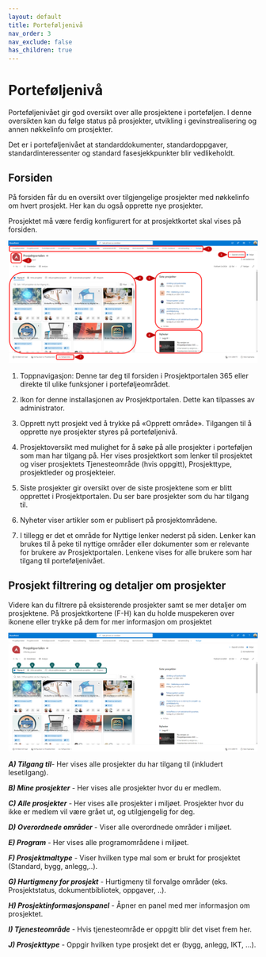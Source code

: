 ```yaml
---
layout: default
title: Porteføljenivå
nav_order: 3
nav_exclude: false
has_children: true
---
```


# Porteføljenivå

Porteføljenivået gir god oversikt over alle prosjektene i porteføljen. I denne oversikten kan du følge status på prosjekter, utvikling i gevinstrealisering og annen nøkkelinfo om prosjekter.

Det er i porteføljenivået at standarddokumenter, standardoppgaver, standardinteressenter og standard fasesjekkpunkter blir vedlikeholdt.

## Forsiden

På forsiden får du en oversikt over tilgjengelige prosjekter med
nøkkelinfo om hvert prosjekt. Her kan du også opprette nye prosjekter.

Prosjektet må være ferdig konfigurert for at prosjektkortet skal vises på forsiden.

![](./media/3-Portefoljeforsiden.png)



1)  Toppnavigasjon: Denne tar deg til forsiden i Prosjektportalen 365 eller direkte til ulike funksjoner i porteføljeområdet.

2)  Ikon for denne installasjonen av Prosjektportalen. Dette kan
    tilpasses av administrator.

3)  Opprett nytt prosjekt ved å trykke på «Opprett område».
    Tilgangen til å opprette nye prosjekter styres på porteføljenivå.

4)  Prosjektoversikt med mulighet for å søke på alle prosjekter i
    porteføljen som man har tilgang på. Her vises prosjektkort som
    lenker til prosjektet og viser prosjektets Tjenesteområde (hvis oppgitt), Prosjekttype, prosjektleder og prosjekteier. 

5)  Siste prosjekter gir oversikt over de siste prosjektene som er blitt opprettet i Prosjektportalen. Du ser bare prosjekter som du har tilgang til.

6)  Nyheter viser artikler som er publisert på prosjektområdene.
  
7)  I tillegg er det et område for Nyttige lenker nederst på siden. Lenker kan brukes til å peke til nyttige områder eller dokumenter som er relevante for brukere av Prosjektportalen. Lenkene vises for alle brukere som har tilgang til porteføljenivået.



## Prosjekt filtrering og detaljer om prosjekter

Videre kan du filtrere på eksisterende prosjekter samt se mer detaljer om prosjektene. På prosjektkortene (F-H) kan du holde muspekeren over ikonene eller trykke på dem for mer informasjon om prosjektet


![](./media/3-Portefoljeforside-prosjektinfo.png)





***A) Tilgang til***- Her vises alle prosjekter du har tilgang til (inkludert lesetilgang).
	    
***B) Mine prosjekter*** - Her vises alle prosjekter hvor du er medlem.
	
***C) Alle prosjekter*** - Her vises alle prosjekter i miljøet. Prosjekter hvor du ikke er medlem vil være grået ut, og utilgjengelig for deg.
	
***D) Overordnede områder*** - Viser alle overordnede områder i miljøet.
	
***E) Program*** - Her vises alle programområdene i miljøet.
                      
***F) Prosjektmaltype*** - Viser hvilken type mal som er brukt for prosjektet (Standard, bygg, anlegg,..).
	
***G) Hurtigmeny for prosjekt*** - Hurtigmeny til forvalge områder (eks. Prosjektstatus, dokumentbibliotek, oppgaver, ..).
	
***H) Prosjektinformasjonspanel*** - Åpner en panel med mer informasjon om prosjektet.

***I) Tjenesteområde*** - Hvis tjenesteområde er oppgitt blir det viset frem her.

***J) Prosjekttype*** - Oppgir hvilken type prosjekt det er (bygg, anlegg, IKT, ...).


    
    
    



